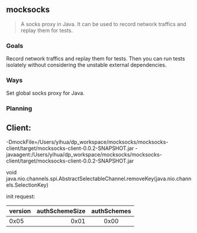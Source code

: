 mocksocks
--------
> A socks proxy in Java. It can be used to record network traffics and replay them for tests. 

### Goals

Record network traffics and replay them for tests. Then you can run tests isolately without considering the unstable external dependencies.

### Ways

Set global socks proxy for Java.

### Planning

## Client:

-DmockFile=/Users/yihua/dp_workspace/mocksocks/mocksocks-client/target/mocksocks-client-0.0.2-SNAPSHOT.jar -javaagent:/Users/yihua/dp_workspace/mocksocks/mocksocks-client/target/mocksocks-client-0.0.2-SNAPSHOT.jar

void java.nio.channels.spi.AbstractSelectableChannel.removeKey(java.nio.channels.SelectionKey)

init request: 


| version |authSchemeSize| authSchemes| 
|:------- |  -----------:|:----------:|
| 0x05    |    0x01      | 0x00       |
